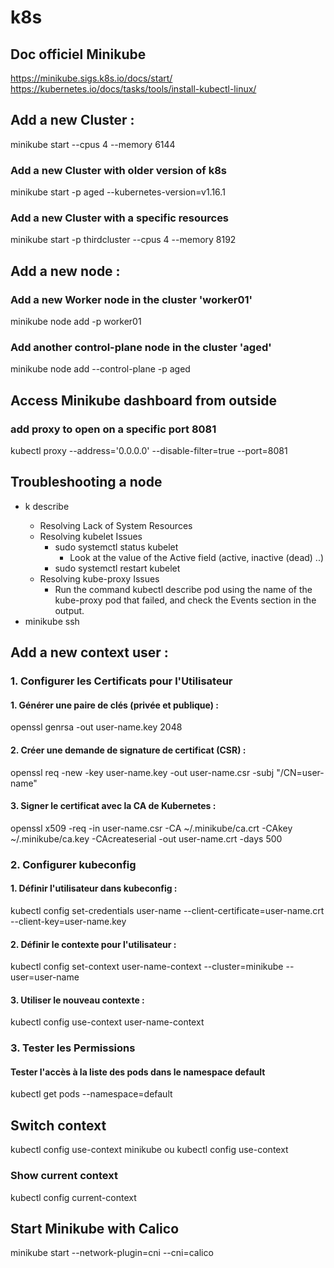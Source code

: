 # k8s

## Doc officiel Minikube 
https://minikube.sigs.k8s.io/docs/start/
https://kubernetes.io/docs/tasks/tools/install-kubectl-linux/

## Add a new Cluster :
minikube start --cpus 4 --memory 6144

### Add a new Cluster with older version of k8s
minikube start -p aged --kubernetes-version=v1.16.1

### Add a new Cluster with a specific resources
minikube start -p thirdcluster --cpus 4 --memory 8192


## Add a new node :
### Add a new Worker node in the cluster 'worker01'
minikube node add -p worker01

### Add another control-plane node in the cluster 'aged'
minikube node add --control-plane -p aged

## Access Minikube dashboard from outside
### add proxy to open on a specific port 8081
kubectl proxy --address='0.0.0.0' --disable-filter=true --port=8081

## Troubleshooting a node
- k describe <node>
  - Resolving Lack of System Resources
  - Resolving kubelet Issues
    - sudo systemctl status kubelet
      - Look at the value of the Active field (active,  inactive (dead) ..)
    - sudo systemctl restart kubelet
  - Resolving kube-proxy Issues
    - Run the command kubectl describe pod using the name of the kube-proxy pod that failed, and check the Events section in the output.
- minikube ssh

## Add a new context user :
### 1. Configurer les Certificats pour l'Utilisateur
#### 1. Générer une paire de clés (privée et publique) :
openssl genrsa -out user-name.key 2048

#### 2. Créer une demande de signature de certificat (CSR) :
openssl req -new -key user-name.key -out user-name.csr -subj "/CN=user-name"

#### 3. Signer le certificat avec la CA de Kubernetes :
openssl x509 -req -in user-name.csr -CA ~/.minikube/ca.crt -CAkey ~/.minikube/ca.key -CAcreateserial -out user-name.crt -days 500

### 2. Configurer kubeconfig
#### 1. Définir l'utilisateur dans kubeconfig :
kubectl config set-credentials user-name --client-certificate=user-name.crt --client-key=user-name.key
#### 2. Définir le contexte pour l'utilisateur :
kubectl config set-context user-name-context --cluster=minikube --user=user-name
#### 3. Utiliser le nouveau contexte :
kubectl config use-context user-name-context
### 3. Tester les Permissions
#### Tester l'accès à la liste des pods dans le namespace default
kubectl get pods --namespace=default

## Switch context
kubectl config use-context minikube
ou
kubectl config use-context <your-context>
### Show current context
kubectl config current-context

## Start Minikube with Calico
minikube start --network-plugin=cni --cni=calico



